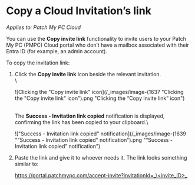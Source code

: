 # Copy a Cloud Invitation’s link

_Applies to: Patch My PC Cloud_

You can use the **Copy invite link** functionality to invite users to your Patch My PC (PMPC) Cloud portal who don’t have a mailbox associated with their Entra ID (for example, an admin account).

To copy the invitation link:

1.  Click the **Copy invite link** icon beside the relevant invitation.\
    \


    ![Clicking the "Copy invite link" icon](/_images/image-(1637 "Clicking the \"Copy invite link\" icon").png "Clicking the “Copy invite link” icon")

    \
    The **Success - Invitation link copied** notification is displayed, confirming the link has been copied to your clipboard.\


    !["Success - Invitation link copied" notification](/_images/image-(1639 "\"Success - Invitation link copied\" notification").png "“Success - Invitation link copied” notification")


2.  Paste the link and give it to whoever needs it. The link looks something similar to:

    [https://portal.patchmypc.com/accept-invite?invitationId=_\<invite\_ID>_](https://portal.patchmypc.com/accept-invite?invitationId=%3cinvite_ID%3e)
